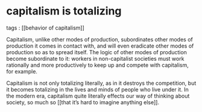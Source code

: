 # capitalism is totalizing

tags
: [[behavior of capitalism]]

Capitalism, unlike other modes of production, subordinates other modes of production it comes in contact with, and will even eradicate other modes of production so as to spread itself. The logic of other modes of production become subordinate to it: workers in non-capitalist societies must work rationally and more productively to keep up and compete with capitalism, for example.

Capitalism is not only totalizing literally, as in it destroys the competition, but it becomes totalizing in the lives and minds of people who live under it. In the modern era, capitalism quite literally effects our way of thinking about society, so much so [[that it&rsquo;s hard to imagine anything else]].
